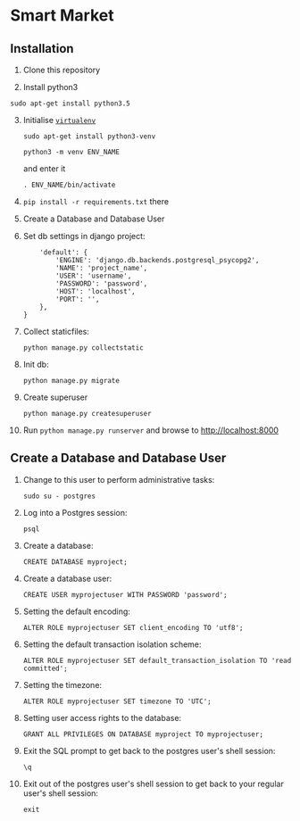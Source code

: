 Smart Market
============

## Installation

1. Clone this repository

2. Install python3

`sudo apt-get install python3.5`

3. Initialise [`virtualenv`](http://pypi.python.org/pypi/virtualenv)

    `sudo apt-get install python3-venv`

    `python3 -m venv ENV_NAME`

    and enter it

    `. ENV_NAME/bin/activate`

4. `pip install -r requirements.txt` there

5. Create a Database and Database User

6. Set db settings in django project:

    ```DATABASES = {
        'default': {
            'ENGINE': 'django.db.backends.postgresql_psycopg2',
            'NAME': 'project_name',
            'USER': 'username',
            'PASSWORD': 'password',
            'HOST': 'localhost',
            'PORT': '',
        },
    }

7. Collect staticfiles:

    `python manage.py collectstatic`

8. Init db:

    `python manage.py migrate`

9. Create superuser

    `python manage.py createsuperuser`

10. Run `python manage.py runserver` and browse to [http://localhost:8000](http://localhost:8000)


## Create a Database and Database User

1. Change to this user to perform administrative tasks:

    `sudo su - postgres`

2. Log into a Postgres session:

    `psql`

3. Create a database:

    `CREATE DATABASE myproject;`

4. Create a database user:

    `CREATE USER myprojectuser WITH PASSWORD 'password';`

5. Setting the default encoding:

    `ALTER ROLE myprojectuser SET client_encoding TO 'utf8';`

6. Setting the default transaction isolation scheme:

    `ALTER ROLE myprojectuser SET default_transaction_isolation TO 'read committed';`

7. Setting the timezone:

    `ALTER ROLE myprojectuser SET timezone TO 'UTC';`

8. Setting user access rights to the database:

    `GRANT ALL PRIVILEGES ON DATABASE myproject TO myprojectuser;`

9. Exit the SQL prompt to get back to the postgres user's shell session:

    `\q`

10. Exit out of the postgres user's shell session to get back to your regular user's shell session:

    `exit`